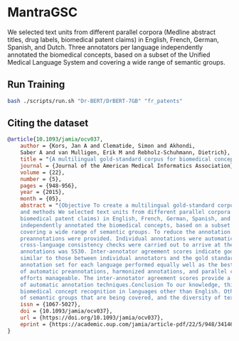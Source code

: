 # MantraGSC

We selected text units from different parallel corpora (Medline abstract titles, drug labels, biomedical patent claims) in English, French, German, Spanish, and Dutch. Three annotators per language independently annotated the biomedical concepts, based on a subset of the Unified Medical Language System and covering a wide range of semantic groups.

## Run Training

```bash
bash ./scripts/run.sh "Dr-BERT/DrBERT-7GB" "fr_patents"
```

## Citing the dataset

```bibtex
@article{10.1093/jamia/ocv037,
	author = {Kors, Jan A and Clematide, Simon and Akhondi,
	Saber A and van Mulligen, Erik M and Rebholz-Schuhmann, Dietrich},
	title = "{A multilingual gold-standard corpus for biomedical concept recognition: the Mantra GSC}",
	journal = {Journal of the American Medical Informatics Association},
	volume = {22},
	number = {5},
	pages = {948-956},
	year = {2015},
	month = {05},
	abstract = "{Objective To create a multilingual gold-standard corpus for biomedical concept recognition.Materials
	and methods We selected text units from different parallel corpora (Medline abstract titles, drug labels,
	biomedical patent claims) in English, French, German, Spanish, and Dutch. Three annotators per language
	independently annotated the biomedical concepts, based on a subset of the Unified Medical Language System and
	covering a wide range of semantic groups. To reduce the annotation workload, automatically generated
	preannotations were provided. Individual annotations were automatically harmonized and then adjudicated, and
	cross-language consistency checks were carried out to arrive at the final annotations.Results The number of final
	annotations was 5530. Inter-annotator agreement scores indicate good agreement (median F-score 0.79), and are
	similar to those between individual annotators and the gold standard. The automatically generated harmonized
	annotation set for each language performed equally well as the best annotator for that language.Discussion The use
	of automatic preannotations, harmonized annotations, and parallel corpora helped to keep the manual annotation
	efforts manageable. The inter-annotator agreement scores provide a reference standard for gauging the performance
	of automatic annotation techniques.Conclusion To our knowledge, this is the first gold-standard corpus for
	biomedical concept recognition in languages other than English. Other distinguishing features are the wide variety
	of semantic groups that are being covered, and the diversity of text genres that were annotated.}",
	issn = {1067-5027},
	doi = {10.1093/jamia/ocv037},
	url = {https://doi.org/10.1093/jamia/ocv037},
	eprint = {https://academic.oup.com/jamia/article-pdf/22/5/948/34146393/ocv037.pdf},
}
```

